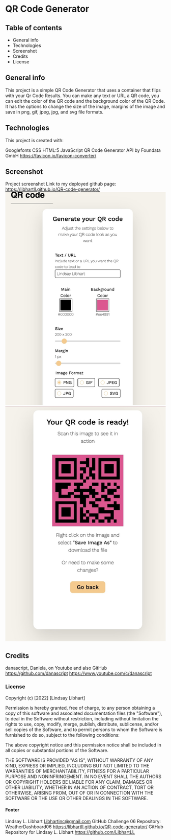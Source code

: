# QR Code Generator

## Table of contents
* General info
* Technologies
* Screenshot
* Credits
* License

## General info
This project is a simple QR Code Generator that uses a container that flips with your Qr Code Results.  You can make any text or URL a QR code, you can edit the color of the QR code and the background color of the QR Code.  It has the options to change the size of the image, margins of the image and save in png, gif, jpeg, jpg, and svg file formats. 


## Technologies
This project is created with:

Googlefonts
CSS
HTML:5
JavaScript
QR Code Generator API by Foundata GmbH
https://favicon.io/favicon-converter/

## Screenshot
Project screenshot Link to my deployed github page: https://libhartll.github.io/QR-code-generator/
![This is an image](./assets/images/Image%207-21-22%20at%203.28%20PM.jpg)
![This is an image](./assets/images/Image%207-21-22%20at%203.29%20PM.jpg)

## Credits
danascript, Daniela, on Youtube and also GitHub
https://github.com/danascript
https://www.youtube.com/c/danascript

### License

Copyright (c) [2022] [Lindsay Libhart]

Permission is hereby granted, free of charge, to any person obtaining a copy of this software and associated documentation files (the "Software"), to deal in the Software without restriction, including without limitation the rights to use, copy, modify, merge, publish, distribute, sublicense, and/or sell copies of the Software, and to permit persons to whom the Software is furnished to do so, subject to the following conditions:

The above copyright notice and this permission notice shall be included in all copies or substantial portions of the Software.

THE SOFTWARE IS PROVIDED "AS IS", WITHOUT WARRANTY OF ANY KIND, EXPRESS OR IMPLIED, INCLUDING BUT NOT LIMITED TO THE WARRANTIES OF MERCHANTABILITY, FITNESS FOR A PARTICULAR PURPOSE AND NONINFRINGEMENT. IN NO EVENT SHALL THE AUTHORS OR COPYRIGHT HOLDERS BE LIABLE FOR ANY CLAIM, DAMAGES OR OTHER LIABILITY, WHETHER IN AN ACTION OF CONTRACT, TORT OR OTHERWISE, ARISING FROM, OUT OF OR IN CONNECTION WITH THE SOFTWARE OR THE USE OR OTHER DEALINGS IN THE SOFTWARE.

#### Footer
Lindsay L. Libhart
Libhartinc@gmail.com
GitHub Challenge 06 Repository: WeatherDashboard06
https://libhartll.github.io/QR-code-generator/
GitHub Repository for Lindsay L. Libhart
https://github.com/LibhartLL
